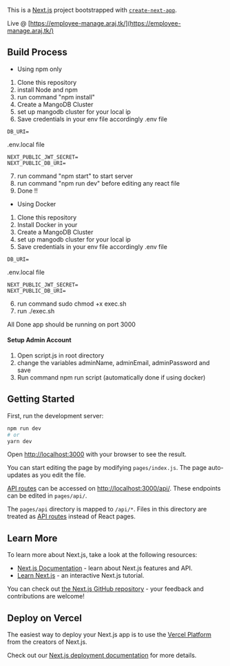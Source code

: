 This is a [Next.js](https://nextjs.org/) project bootstrapped with [`create-next-app`](https://github.com/vercel/next.js/tree/canary/packages/create-next-app).

Live @ [https://employee-manage.araj.tk/](https://employee-manage.araj.tk/)

## Build Process

* Using npm only

1. Clone this repository
2. install Node and npm
3. run command "npm install"
4. Create a MangoDB Cluster
5. set up mangodb cluster for your local ip
6. Save credentials in your env file accordingly
.env file
```
DB_URI=
```
.env.local file
```
NEXT_PUBLIC_JWT_SECRET=
NEXT_PUBLIC_DB_URI=
```
7. run command "npm start" to start server
8. run command "npm run dev" before editing any react file
9. Done !!

* Using Docker

1. Clone this repository
2. Install Docker in your
3. Create a MangoDB Cluster
4. set up mangodb cluster for your local ip
5. Save credentials in your env file accordingly
.env file
```
DB_URI=
```
.env.local file
```
NEXT_PUBLIC_JWT_SECRET=
NEXT_PUBLIC_DB_URI=
```
6. run command sudo chmod +x exec.sh
7. run ./exec.sh

All Done app should be running on port 3000


#### Setup Admin Account 

1. Open script.js in root directory
2. change the variables adminName, adminEmail, adminPassword and save
3. Run command npm run script (automatically done if using docker)

## Getting Started

First, run the development server:

```bash
npm run dev
# or
yarn dev
```

Open [http://localhost:3000](http://localhost:3000) with your browser to see the result.

You can start editing the page by modifying `pages/index.js`. The page auto-updates as you edit the file.

[API routes](https://nextjs.org/docs/api-routes/introduction) can be accessed on [http://localhost:3000/api/](http://localhost:3000/api/). These endpoints can be edited in `pages/api/`.

The `pages/api` directory is mapped to `/api/*`. Files in this directory are treated as [API routes](https://nextjs.org/docs/api-routes/introduction) instead of React pages.

## Learn More

To learn more about Next.js, take a look at the following resources:

- [Next.js Documentation](https://nextjs.org/docs) - learn about Next.js features and API.
- [Learn Next.js](https://nextjs.org/learn) - an interactive Next.js tutorial.

You can check out [the Next.js GitHub repository](https://github.com/vercel/next.js/) - your feedback and contributions are welcome!

## Deploy on Vercel

The easiest way to deploy your Next.js app is to use the [Vercel Platform](https://vercel.com/new?utm_medium=default-template&filter=next.js&utm_source=create-next-app&utm_campaign=create-next-app-readme) from the creators of Next.js.

Check out our [Next.js deployment documentation](https://nextjs.org/docs/deployment) for more details.
